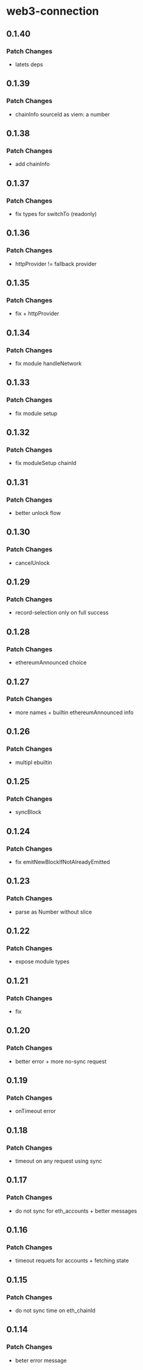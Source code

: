 # web3-connection

## 0.1.40

### Patch Changes

- latets deps

## 0.1.39

### Patch Changes

- chainInfo sourceId as viem: a number

## 0.1.38

### Patch Changes

- add chainInfo

## 0.1.37

### Patch Changes

- fix types for switchTo (readonly)

## 0.1.36

### Patch Changes

- httpProvider != fallback provider

## 0.1.35

### Patch Changes

- fix + httpProvider

## 0.1.34

### Patch Changes

- fix module handleNetwork

## 0.1.33

### Patch Changes

- fix module setup

## 0.1.32

### Patch Changes

- fix moduleSetup chainId

## 0.1.31

### Patch Changes

- better unlock flow

## 0.1.30

### Patch Changes

- cancelUnlock

## 0.1.29

### Patch Changes

- record-selection only on full success

## 0.1.28

### Patch Changes

- ethereumAnnounced choice

## 0.1.27

### Patch Changes

- more names + builtin ethereumAnnounced info

## 0.1.26

### Patch Changes

- multipl ebuiltin

## 0.1.25

### Patch Changes

- syncBlock

## 0.1.24

### Patch Changes

- fix emitNewBlockIfNotAlreadyEmitted

## 0.1.23

### Patch Changes

- parse as Number without slice

## 0.1.22

### Patch Changes

- expose module types

## 0.1.21

### Patch Changes

- fix

## 0.1.20

### Patch Changes

- better error + more no-sync request

## 0.1.19

### Patch Changes

- onTimeout error

## 0.1.18

### Patch Changes

- timeout on any request using sync

## 0.1.17

### Patch Changes

- do not sync for eth_accounts + better messages

## 0.1.16

### Patch Changes

- timeout requets for accounts + fetching state

## 0.1.15

### Patch Changes

- do not sync time on eth_chainId

## 0.1.14

### Patch Changes

- beter error message
